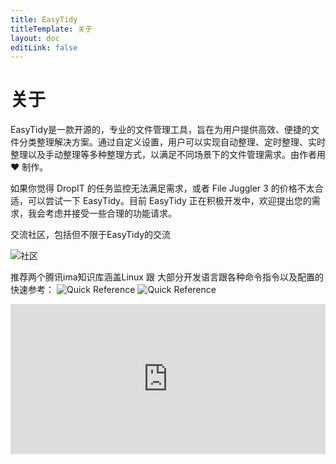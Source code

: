 ```yaml
---
title: EasyTidy
titleTemplate: 关于
layout: doc
editLink: false
---
```


# 关于

EasyTidy是一款开源的，专业的文件管理工具，旨在为用户提供高效、便捷的文件分类整理解决方案。通过自定义设置，用户可以实现自动整理、定时整理、实时整理以及手动整理等多种整理方式，以满足不同场景下的文件管理需求。由作者用 ♥ 制作。

如果你觉得 DropIT 的任务监控无法满足需求，或者 File Juggler 3 的价格不太合适，可以尝试一下 EasyTidy。目前 EasyTidy 正在积极开发中，欢迎提出您的需求，我会考虑并接受一些合理的功能请求。

交流社区，包括但不限于EasyTidy的交流

![社区](/images/社区.jpg)

推荐两个腾讯ima知识库涵盖Linux 跟 大部分开发语言跟各种命令指令以及配置的快速参考：
![Quick Reference](/images/Quick-Reference二维码.png)
![Quick Reference](/images/Linux知识库二维码.png)

<iframe src="https://sponsor.luckyits.top/" style="overflow-x:hidden;overflow-y:hidden; border:0xp none #fff; min-height:240px; width:100%;"  frameborder="0" scrolling="no"></iframe>
